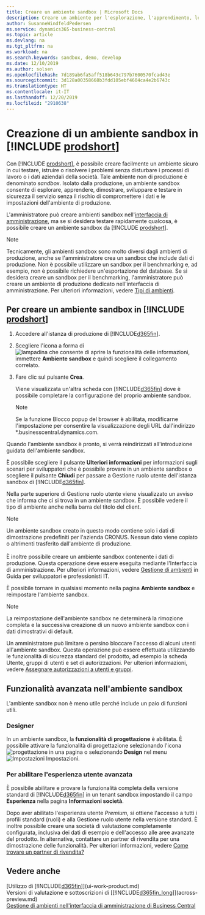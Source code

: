 ```yaml
---
title: Creare un ambiente sandbox | Microsoft Docs
description: Creare un ambiente per l'esplorazione, l'apprendimento, le dimostrazioni, lo sviluppo e i test.
author: SusanneWindfeldPedersen
ms.service: dynamics365-business-central
ms.topic: article
ms.devlang: na
ms.tgt_pltfrm: na
ms.workload: na
ms.search.keywords: sandbox, demo, develop
ms.date: 12/10/2019
ms.author: solsen
ms.openlocfilehash: 7d189ab6fa5aff518b643c797b7600570fcad43e
ms.sourcegitcommit: 3d128a00358668b3fdd105ebf4604ca4e2b6743c
ms.translationtype: HT
ms.contentlocale: it-IT
ms.lasthandoff: 12/20/2019
ms.locfileid: "2910638"
---
```

# <a name="creating-a-sandbox-environment-in-include-prodshortincludesprodshortmd"></a>Creazione di un ambiente sandbox in [!INCLUDE [prodshort](includes/prodshort.md)]

Con [!INCLUDE [prodshort](includes/prodshort.md)], è possibile creare facilmente un ambiente sicuro in cui testare, istruire o risolvere i problemi senza disturbare i processi di lavoro o i dati aziendali della società. Tale ambiente non di produzione è denominato *sandbox*. Isolato dalla produzione, un ambiente sandbox consente di esplorare, apprendere, dimostrare, sviluppare e testare in sicurezza il servizio senza il rischio di compromettere i dati e le impostazioni dell'ambiente di produzione.  

L'amministratore può creare ambienti sandbox nell'[interfaccia di amministrazione](/dynamics365/business-central/dev-itpro/administration/tenant-admin-center-environments?toc=/dynamics365/business-central/toc.json), ma se si desidera testare rapidamente qualcosa, è possibile creare un ambiente sandbox da [!INCLUDE [prodshort](includes/prodshort.md)].  

> [!NOTE]
> Tecnicamente, gli ambienti sandbox sono molto diversi dagli ambienti di produzione, anche se l'amministratore crea un sandbox che include dati di produzione. Non è possibile utilizzare un sandbox per il benchmarking e, ad esempio, non è possibile richiedere un'esportazione del database. Se si desidera creare un sandbox per il benchmarking, l'amministratore può creare un ambiente di produzione dedicato nell'interfaccia di amministrazione. Per ulteriori informazioni, vedere [Tipi di ambienti](/dynamics365/business-central/dev-itpro/administration/tenant-admin-center-environments#types-of-environments).

## <a name="to-create-a-sandbox-environment-in-your-include-prodshortincludesprodshortmd"></a>Per creare un ambiente sandbox in [!INCLUDE [prodshort](includes/prodshort.md)]

1. Accedere all'istanza di produzione di [!INCLUDE[d365fin](includes/d365fin_md.md)].

2. Scegliere l'icona a forma di ![lampadina che consente di aprire la funzionalità delle informazioni](media/ui-search/search_small.png "Informazioni sull'operazione che si desidera eseguire"), immettere **Ambiente sandbox** e quindi scegliere il collegamento correlato.
    <!-- ![Sandbox Environment Setup](./media/across-sandbox/sandbox-environment-setup.png) -->
3. Fare clic sul pulsante **Crea**.  

    Viene visualizzata un'altra scheda con [!INCLUDE[d365fin](includes/d365fin_md.md)] dove è possibile completare la configurazione del proprio ambiente sandbox.

    > [!NOTE]  
    >  Se la funzione Blocco popup del browser è abilitata, modificarne l'impostazione per consentire la visualizzazione degli URL dall'indirizzo *.businesscentral.dynamics.com.

Quando l'ambiente sandbox è pronto, si verrà reindirizzati all'introduzione guidata dell'ambiente sandbox.
<!-- ![Sandbox Welcome Wizard](./media/across-sandbox/sandbox-wizard.png) -->

È possibile scegliere il pulsante **Ulteriori informazioni** per informazioni sugli scenari per sviluppatori che è possibile provare in un ambiente sandbox o scegliere il pulsante **Chiudi** per passare a Gestione ruolo utente dell'istanza sandbox di [!INCLUDE[d365fin](includes/d365fin_md.md)].

Nella parte superiore di Gestione ruolo utente viene visualizzato un avviso che informa che ci si trova in un ambiente sandbox. È possibile vedere il tipo di ambiente anche nella barra del titolo del client.
    <!-- ![Sandbox RoleCenter Notification](./media/across-sandbox/sandbox-rolecenter-notification.png) -->

> [!NOTE]
> Un ambiente sandbox creato in questo modo contiene solo i dati di dimostrazione predefiniti per l'azienda CRONUS. Nessun dato viene copiato o altrimenti trasferito dall'ambiente di produzione.<br /><br />
> È inoltre possibile creare un ambiente sandbox contenente i dati di produzione. Questa operazione deve essere eseguita mediante l'Interfaccia di amministrazione. Per ulteriori informazioni, vedere [Gestione di ambienti](/dynamics365/business-central/dev-itpro/administration/tenant-admin-center-environments) in Guida per sviluppatori e professionisti IT.

È possibile tornare in qualsiasi momento nella pagina **Ambiente sandbox** e reimpostare l'ambiente sandbox.

> [!NOTE]  
> La reimpostazione dell'ambiente sandbox ne determinerà la rimozione completa e la successiva creazione di un nuovo ambiente sandbox con i dati dimostrativi di default.  

<!--To switch between your production and sandbox environments, you can use the Business Central app launcher.
    ![Sandbox Dynamics365 Menu](./media/across-sandbox/sandbox-dynamics365-menu.png) -->

Un amministratore può limitare o persino bloccare l'accesso di alcuni utenti all'ambiente sandbox. Questa operazione può essere effettuata utilizzando le funzionalità di sicurezza standard del prodotto, ad esempio la scheda Utente, gruppi di utenti e set di autorizzazioni. Per ulteriori informazioni, vedere [Assegnare autorizzazioni a utenti e gruppi](ui-define-granular-permissions.md).  

<!-- ![Sandbox Permission Sets](./media/across-sandbox/sandbox-permission-sets.png) -->

## <a name="advanced-functionality-in-the-sandbox-environment"></a>Funzionalità avanzata nell'ambiente sandbox

L'ambiente sandbox non è meno utile perché include un paio di funzioni utili.

### <a name="designer"></a>Designer

In un ambiente sandbox, la **funzionalità di progettazione** è abilitata. È possibile attivare la funzionalità di progettazione selezionando l'icona ![progettazione](./media/across-sandbox/sandbox-inclient-design-icon.png) in una pagina o selezionando **Design** nel menu ![Impostazioni](media/ui-experience/settings_icon_small.png) Impostazioni.

<!-- ![In-client Designer](./media/across-sandbox/sandbox-inclient-designer.png) -->

### <a name="to-enable-the-advanced-user-experience"></a>Per abilitare l'esperienza utente avanzata
È possibile abilitare e provare la funzionalità completa della versione standard di [!INCLUDE[d365fin](includes/d365fin_md.md)] in un tenant sandbox impostando il campo **Esperienza** nella pagina **Informazioni società**.

<!-- ![Sandbox Environment Advanced](./media/across-sandbox/sandbox-advanced.png) -->

<!-- ![Sandbox Production](./media/across-sandbox/sandbox-production.png) -->

Dopo aver abilitato l'esperienza utente *Premium*, si ottiene l'accesso a tutti i profili standard (ruoli) e alla Gestione ruolo utente nella versione standard. È inoltre possibile creare una società di valutazione completamente configurata, inclusiva dei dati di esempio e dell'accesso alle aree avanzate del prodotto. In alternativa, contattare un partner di rivendita per una dimostrazione delle funzionalità. Per ulteriori informazioni, vedere [Come trovare un partner di rivendita?](across-faq.md#findpartner)  

<!-- ![Sandbox New Company](./media/across-sandbox/sandbox-newcompany.png) -->

## <a name="see-also"></a>Vedere anche

[Utilizzo di [!INCLUDE[d365fin](includes/d365fin_md.md)]](ui-work-product.md)  
Versioni di valutazione e sottoscrizioni di [[!INCLUDE[d365fin_long](includes/d365fin_long_md.md)]](across-preview.md)  
[Gestione di ambienti nell'interfaccia di amministrazione di Business Central](/dynamics365/business-central/dev-itpro/administration/tenant-admin-center-environments)  
